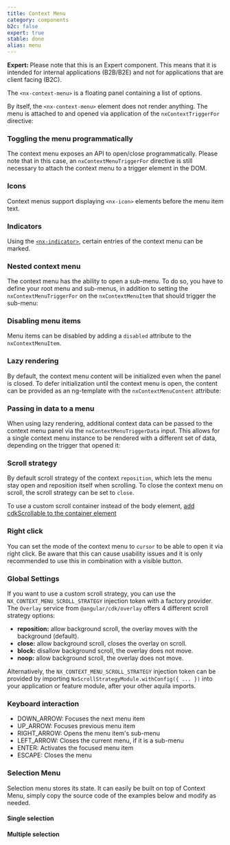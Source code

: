 ```yaml
---
title: Context Menu
category: components
b2c: false
expert: true
stable: done
alias: menu
---
```


<div class="docs-deprecation-warning">
  <strong>Expert: </strong>
  Please note that this is an Expert component. This means that it is intended for internal applications (B2B/B2E) and not for applications that are client facing (B2C).
</div>

The `<nx-context-menu>` is a floating panel containing a list of options.

<!-- example(context-menu-basic) -->

By itself, the `<nx-context-menu>` element does not render anything. The menu is attached to and opened via application of the `nxContextTriggerFor` directive:

### Toggling the menu programmatically

The context menu exposes an API to open/close programmatically. Please note that in this case, an `nxContextMenuTriggerFor` directive is still necessary to attach the context menu to a trigger element in the DOM.

<!-- example(context-menu-programmatic) -->

### Icons

Context menus support displaying `<nx-icon>` elements before the menu item text.

<!-- example(context-menu-icons) -->

### Indicators

Using the [`<nx-indicator>`](./documentation/indicator/overview), certain entries of the context menu can be marked.

<!-- example(context-menu-indicator) -->

### Nested context menu

The context menu has the ability to open a sub-menu. To do so, you have to define your root menu and sub-menus, in addition to setting the `nxContextMenuTriggerFor` on the `nxContextMenuItem` that should trigger the sub-menu:

<!-- example(context-menu-nested) -->

### Disabling menu items

Menu items can be disabled by adding a `disabled` attribute to the `nxContextMenuItem`.

<!-- example(context-menu-disabled) -->

### Lazy rendering

By default, the context menu content will be initialized even when the panel is closed. To defer initialization until the context menu is open, the content can be provided as an ng-template with the `nxContextMenuContent` attribute:

<!-- example(context-menu-lazy) -->

### Passing in data to a menu

When using lazy rendering, additional context data can be passed to the context menu panel via the `nxContextMenuTriggerData` input. This allows for a single context menu instance to be rendered with a different set of data, depending on the trigger that opened it:

<!-- example(context-menu-data) -->

### Scroll strategy

By default scroll strategy of the context `reposition`, which lets the menu stay open and reposition itself when scrolling. To close the context menu on scroll, the scroll strategy can be set to `close`.

To use a custom scroll container instead of the body element, [add cdkScrollable to the container element](./documentation/popover/overview#cdkscrollable)

<!-- example(context-menu-scroll-strategy) -->

### Right click

You can set the mode of the context menu to `cursor` to be able to open it via right click. Be aware that this can cause usability issues and it is only recommended to use this in combination with a visible button.

<!-- example(context-menu-cursor-mode) -->

### Global Settings

If you want to use a custom scroll strategy, you can use the `NX_CONTEXT_MENU_SCROLL_STRATEGY` injection token with a factory provider. The `Overlay` service from `@angular/cdk/overlay` offers 4 different scroll strategy options:

-   **reposition:** allow background scroll, the overlay moves with the background (default).
-   **close:** allow background scroll, closes the overlay on scroll.
-   **block:** disallow background scroll, the overlay does not move.
-   **noop:** allow background scroll, the overlay does not move.

<!-- example(context-menu-scroll-strategy-provider) -->

Alternatively, the `NX_CONTEXT_MENU_SCROLL_STRATEGY` injection token can be provided by importing `NxScrollStrategyModule.withConfig({ ... })` into your application or feature module, after your other aquila imports.

### Keyboard interaction

-   DOWN_ARROW: Focuses the next menu item
-   UP_ARROW: Focuses previous menu item
-   RIGHT_ARROW: Opens the menu item's sub-menu
-   LEFT_ARROW: Closes the current menu, if it is a sub-menu
-   ENTER: Activates the focused menu item
-   ESCAPE: Closes the menu

### Selection Menu

Selection menu stores its state. It can easily be built on top of Context Menu, simply copy the source code of the examples below and modify as needed.

#### Single selection

<!-- example(context-menu-selection) -->

#### Multiple selection

<!-- example(context-menu-select-multiple) -->
